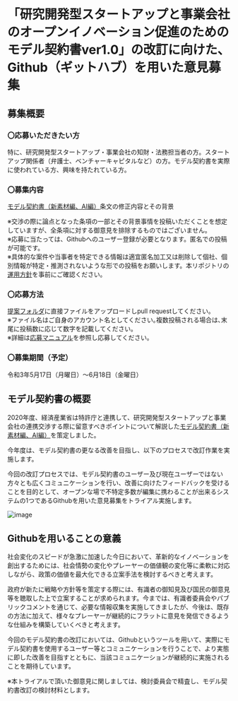 # 「研究開発型スタートアップと事業会社のオープンイノベーション促進のためのモデル契約書ver1.0」の改訂に向けた、Github（ギットハブ）を用いた意見募集

## 募集概要

### 〇応募いただきたい方  
特に、研究開発型スタートアップ・事業会社の知財・法務担当者の方。スタートアップ関係者（弁護士、ベンチャーキャピタルなど）の方。モデル契約書を実際に使われている方、興味を持たれている方。

### 〇募集内容  
[モデル契約書（新素材編、AI編）](https://www.jpo.go.jp/support/general/open-innovation-portal/index.html)条文の修正内容とその背景  

※交渉の際に論点となった条項の一部とその背景事情を投稿いただくことを想定していますが、全条項に対する御意見を排除するものではございません。  
※応募に当たっては、Githubへのユーザー登録が必要となります。匿名での投稿が可能です。  
※具体的な案件や当事者を特定できる情報は適宜匿名加工又は削除して個社、個別情報が特定・推測されないような形での投稿をお願いします。本リポジトリの[運用方針](https://github.com/meti-oi-startups/METI-JPO-Model-Contract/blob/main/OPERATION_POLICY.md)を事前にご確認ください｡

### 〇応募方法  
[提案フォルダ](https://github.com/meti-oi-startups/METI-JPO-Model-Contract/tree/main/suggestions)に直接ファイルをアップロードしpull requestしてください｡  
※ファイル名はご自身のアカウント名としてください｡複数投稿される場合は､末尾に投稿数に応じて数字を記載してください｡  
※詳細は[応募マニュアル](https://github.com/meti-oi-startups/METI-JPO-Model-Contract/blob/main/MANUAL.md)を参照し応募してください｡  

### 〇募集期間（予定）  
令和3年5月17日（月曜日）～6月18日（金曜日）  

## モデル契約書の概要
2020年度、経済産業省は特許庁と連携して、研究開発型スタートアップと事業会社の連携交渉する際に留意すべきポイントについて解説した[モデル契約書（新素材編、AI編）](https://www.jpo.go.jp/support/general/open-innovation-portal/index.html)を策定しました。  

今年度は、モデル契約書の更なる改善を目指し、以下のプロセスで改訂作業を実施します。  

今回の改訂プロセスでは、モデル契約書のユーザー及び現在ユーザーではない方々とも広くコミュニケーションを行い、改善に向けたフィードバックを受けることを目的として、オープンな場で不特定多数が編集に携わることが出来るシステムの1つであるGithubを用いた意見募集をトライアル実施します。  

![image](https://user-images.githubusercontent.com/84115514/118395388-315cc100-b685-11eb-9999-8f6f1591ed3e.png)

## Githubを用いることの意義
社会変化のスピードが急激に加速した今日において、革新的なイノベーションを創出するためには、社会情勢の変化やプレーヤーの価値観の変化等に柔軟に対応しながら、政策の価値を最大化できる立案手法を検討するべきと考えます。  

政府が新たに戦略や方針等を策定する際には、有識者の御知見及び国民の御意見等を聴取した上で立案することが求められます。今までは、有識者委員会やパブリックコメントを通じて、必要な情報収集を実施してきましたが、今後は、既存の方法に加えて、様々なプレーヤーが継続的にフラットに意見を発信できるような仕組みを構築していくべきと考えます。  

今回のモデル契約書の改訂においては、Githubというツールを用いて、実際にモデル契約書を使用するユーザー等とコミュニケーションを行うことで、より実態に即した改善を目指すとともに、当該コミュニケーションが継続的に実施されることを期待しています。   

※本トライアルで頂いた御意見に関しましては、検討委員会で精査し、モデル契約書改訂の検討材料とします。
